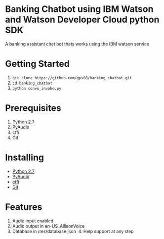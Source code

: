 # Banking Chatbot using IBM Watson and Watson Developer Cloud python SDK

A banking assistant chat bot thats works using the IBM watson service

# Getting Started
  1. `git clone https://github.com/gps08/banking_chatbot.git`<br>
  2. `cd banking_chatbot`<br>
  2. `python convo_invoke.py`
  
# Prerequisites
  1. Python 2.7
  2. PyAudio
  3. cffi
  4. Git

# Installing 
 * <a href="https://www.python.org/downloads/"> Python 2.7 </a><br>
 * <a href="https://people.csail.mit.edu/hubert/pyaudio/">PyAudio</a> <br>
 * <a href="https://cffi.readthedocs.io/en/latest/installation.html/"> cffi </a> <br>
 * <a href="https://git-scm.com/book/en/v2/Getting-Started-Installing-Git"> Git </a>

# Features
  1. Audio input enabled
  2. Audio output in en-US_AllisonVoice 
  3. Database in /res/database.json
  4. Help support at any step
